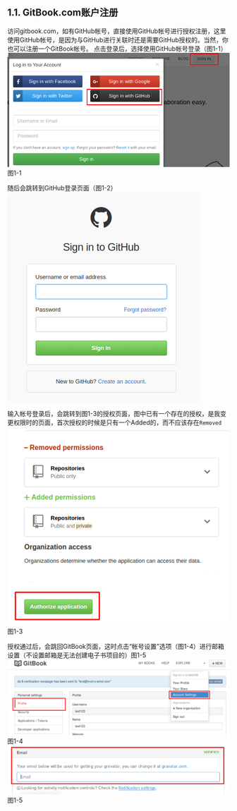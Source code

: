 ## **1.1. GitBook.com账户注册**
访问gitbook.com，如有GitHub帐号，直接使用GitHub帐号进行授权注册，这里使用GitHub帐号，是因为与GitHub进行关联时还是需要GitHub授权的。当然，你也可以注册一个GitBook帐号。
点击登录后，选择使用GitHub帐号登录（图1-1）
![登录页面](1.1)图1-1

随后会跳转到GitHub登录页面（图1-2）
![](1-2)

输入帐号登录后，会跳转到图1-3的授权页面，图中已有一个存在的授权，是我变更权限时的页面，首次授权的时候是只有一个Added的，而不应该存在```Removed```
![授权页](1.11)图1-3

授权通过后，会跳回GitBook页面，这时点击“帐号设置”选项（图1-4）进行邮箱设置（不设置邮箱是无法创建电子书项目的）图1-5
![](1-4.png)
图1-4
![Email](1-5)
图1-5